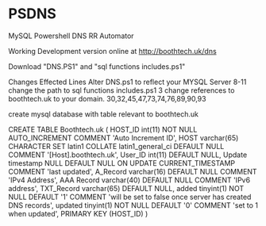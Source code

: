 # PSDNS
MySQL Powershell DNS RR Automator

Working Development version online at http://boothtech.uk/dns

Download "DNS.PS1" and "sql functions includes.ps1"

Changes Effected Lines Alter DNS.ps1 to reflect your MYSQL Server 8-11 change the path to sql functions includes.ps1 3 change references to boothtech.uk to your domain. 30,32,45,47,73,74,76,89,90,93

create mysql database with table relevant to boothtech.uk

CREATE TABLE Boothtech.uk ( HOST_ID int(11) NOT NULL AUTO_INCREMENT COMMENT 'Auto Increment ID', HOST varchar(65) CHARACTER SET latin1 COLLATE latin1_general_ci DEFAULT NULL COMMENT '[Host].boothtech.uk', User_ID int(11) DEFAULT NULL, Update timestamp NULL DEFAULT NULL ON UPDATE CURRENT_TIMESTAMP COMMENT 'last updated', A_Record varchar(16) DEFAULT NULL COMMENT 'IPv4 Address', AAA Record varchar(40) DEFAULT NULL COMMENT 'IPv6 address', TXT_Record varchar(65) DEFAULT NULL, added tinyint(1) NOT NULL DEFAULT '1' COMMENT 'will be set to false once server has created DNS records', updated tinyint(1) NOT NULL DEFAULT '0' COMMENT 'set to 1 when updated', PRIMARY KEY (HOST_ID) )
